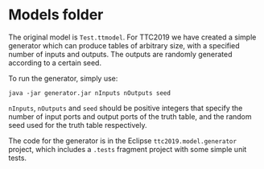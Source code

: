Models folder
===

The original model is `Test.ttmodel`. For TTC2019 we have created a simple
generator which can produce tables of arbitrary size, with a specified number
of inputs and outputs. The outputs are randomly generated according to a
certain seed.

To run the generator, simply use:

    java -jar generator.jar nInputs nOutputs seed

`nInputs`, `nOutputs` and `seed` should be positive integers that specify the
number of input ports and output ports of the truth table, and the random seed
used for the truth table respectively.

The code for the generator is in the Eclipse `ttc2019.model.generator` project,
which includes a `.tests` fragment project with some simple unit tests.
